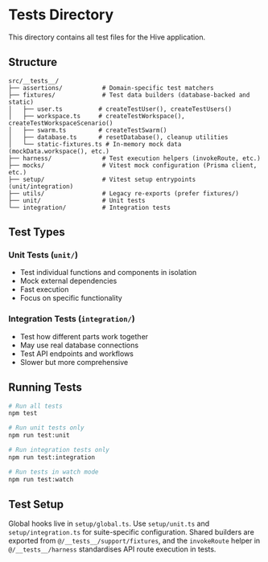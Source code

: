 # Tests Directory

This directory contains all test files for the Hive application.

## Structure

```
src/__tests__/
├── assertions/           # Domain-specific test matchers
├── fixtures/             # Test data builders (database-backed and static)
│   ├── user.ts          # createTestUser(), createTestUsers()
│   ├── workspace.ts     # createTestWorkspace(), createTestWorkspaceScenario()
│   ├── swarm.ts         # createTestSwarm()
│   ├── database.ts      # resetDatabase(), cleanup utilities
│   └── static-fixtures.ts # In-memory mock data (mockData.workspace(), etc.)
├── harness/              # Test execution helpers (invokeRoute, etc.)
├── mocks/                # Vitest mock configuration (Prisma client, etc.)
├── setup/                # Vitest setup entrypoints (unit/integration)
├── utils/                # Legacy re-exports (prefer fixtures/)
├── unit/                 # Unit tests
└── integration/          # Integration tests
```

## Test Types

### Unit Tests (`unit/`)
- Test individual functions and components in isolation
- Mock external dependencies
- Fast execution
- Focus on specific functionality

### Integration Tests (`integration/`)
- Test how different parts work together
- May use real database connections
- Test API endpoints and workflows
- Slower but more comprehensive

## Running Tests

```bash
# Run all tests
npm test

# Run unit tests only
npm run test:unit

# Run integration tests only
npm run test:integration

# Run tests in watch mode
npm run test:watch
```

## Test Setup

Global hooks live in `setup/global.ts`. Use `setup/unit.ts` and `setup/integration.ts` for suite-specific configuration. Shared builders are exported from `@/__tests__/support/fixtures`, and the `invokeRoute` helper in `@/__tests__/harness` standardises API route execution in tests.
